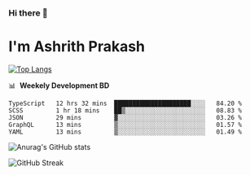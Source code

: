 ### Hi there 👋
# I'm Ashrith Prakash


[![Top Langs](https://github-readme-stats.vercel.app/api/top-langs/?username=xxcheckmatexx&layout=compact&count_private=true&include_all_commits=true&show_icons=true&line_height=20&title_color=FFFFFF&icon_color=FFFFFF&text_color=FFFFFF&bg_color=0D1117)](https://github.com/anuraghazra/github-readme-stats)

📊 &nbsp;**Weekely Development BD**

<!--START_SECTION:waka-->
```text
TypeScript   12 hrs 32 mins  █████████████████████░░░░   84.20 % 
SCSS         1 hr 18 mins    ██▒░░░░░░░░░░░░░░░░░░░░░░   08.83 % 
JSON         29 mins         ▓░░░░░░░░░░░░░░░░░░░░░░░░   03.26 % 
GraphQL      13 mins         ▒░░░░░░░░░░░░░░░░░░░░░░░░   01.57 % 
YAML         13 mins         ▒░░░░░░░░░░░░░░░░░░░░░░░░   01.49 % 
```
<!--END_SECTION:waka-->

![Anurag's GitHub stats](https://github-readme-stats.vercel.app/api?username=xxcheckmatexx&count_private=true&show_icons=true&theme=merko)  

![GitHub Streak](http://github-readme-streak-stats.herokuapp.com?user=xxcheckmatexx&theme=merko&hide_border=true&date_format=M%20j%5B%2C%20Y%5D&fire=DD0E0B)
<br/>
